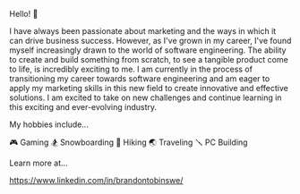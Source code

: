 Hello! 👋

I have always been passionate about marketing and the ways in which it can drive business success. However, as I've grown in my career, I've found myself increasingly drawn to the world of software engineering. The ability to create and build something from scratch, to see a tangible product come to life, is incredibly exciting to me. I am currently in the process of transitioning my career towards software engineering and am eager to apply my marketing skills in this new field to create innovative and effective solutions. I am excited to take on new challenges and continue learning in this exciting and ever-evolving industry.

My hobbies include...

🎮 Gaming
🏂 Snowboarding
🥾 Hiking
🌏 Traveling
🪛 PC Building

Learn more at...

https://www.linkedin.com/in/brandontobinswe/
